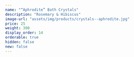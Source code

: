 ```yaml
---
name: "“Aphrodite” Bath Crystals"
description: "Rosemary & Hibiscus"
image-url: "assets/img/products/crystals--aphrodite.jpg"
price: 25
weight: 300
display_order: 14
orderable: true
hidden: false
new: false
---
```

